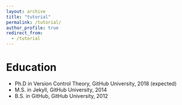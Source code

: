 ```yaml
---
layout: archive
title: "tutorial"
permalink: /tutorial/
author_profile: true
redirect_from:
  - /tutorial
---
```




Education
======
* Ph.D in Version Control Theory, GitHub University, 2018 (expected)
* M.S. in Jekyll, GitHub University, 2014
* B.S. in GitHub, GitHub University, 2012


